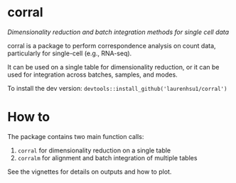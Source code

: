 # corral
*Dimensionality reduction and batch integration methods for single cell data*

corral is a package to perform correspondence analysis on count data, particularly for single-cell (e.g., RNA-seq).

It can be used on a single table for dimensionality reduction, or it can be used for integration across batches, samples, and modes.

To install the dev version: `devtools::install_github('laurenhsu1/corral')`


# How to

The package contains two main function calls:

1. `corral` for dimensionality reduction on a single table 
2. `corralm` for alignment and batch integration of multiple tables

See the vignettes for details on outputs and how to plot.
